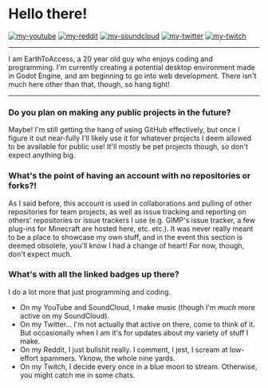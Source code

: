 # Hello there!

[![my-youtube](https://user-images.githubusercontent.com/38049304/161681796-d83736e1-88ae-4eac-80a2-604999ea9167.svg)](https://www.youtube.com/c/EarthToAccess)
[![my-reddit](https://user-images.githubusercontent.com/38049304/161681807-d90eb432-c7aa-44fe-b95b-a7f067029a6d.svg)](https://www.reddit.com/u/EarthToAccess)
[![my-soundcloud](https://user-images.githubusercontent.com/38049304/161682575-9992d21a-03d9-4ae9-82dc-9359fae0664d.svg)](https://www.soundcloud.com/erpterpferp)
[![my-twitter](https://user-images.githubusercontent.com/38049304/161681814-900b6e4a-6344-4626-81d1-633d316b4bff.svg)](https://www.twitter.com/EarthToAccess)
[![my-twitch](https://user-images.githubusercontent.com/38049304/161682370-306e5567-faf4-430a-9a6c-15efaab41955.svg)](https://twitch.tv/xivgames)


---

I am EarthToAccess, a 20 year old guy who enjoys coding and programming. I'm currently creating a potential desktop environment made in Godot Engine, and am beginning to go into web development. There isn't much here other than that, though, so hang tight!

---

### Do you plan on making any public projects in the future?

Maybe! I'm still getting the hang of using GitHub effectively, but once I figure it out near-fully I'll likely use it for whatever projects I deem allowed to be available for public use! It'll mostly be pet projects though, so don't expect anything big.

### What's the point of having an account with no repositories or forks?!

As I said before, this account is used in collaborations and pulling of other repositories for team projects, as well as issue tracking and reporting on others' repositories or issue trackers I use (e.g. GIMP's issue tracker, a few plug-ins for Minecraft are hosted here, etc. etc.). It was never really meant to be a place to showcase my own stuff, and in the event this section is deemed obsolete, you'll know I had a change of heart! For now, though, don't expect much.

### What's with all the linked badges up there?

I do a lot more that just programming and coding.

- On my YouTube and SoundCloud, I make music (though I'm *much* more active on my SoundCloud).
- On my Twitter... I'm not actually that active on there, come to think of it. But occasionally when I am it's for updates about my variety of stuff I make.
- On my Reddit, I just bullshit really. I comment, I jest, I scream at low-effort spammers. Yknow, the whole nine yards.
- On my Twitch, I decide every once in a blue moon to stream. Otherwise, you might catch me in some chats.

<!---
EarthToAccess/EarthToAccess is a ✨ special ✨ repository because its `README.md` (this file) appears on your GitHub profile.
You can click the Preview link to take a look at your changes.
--->

